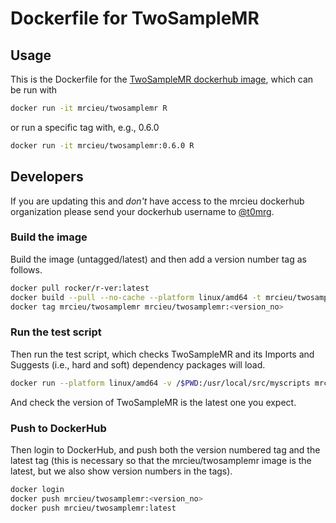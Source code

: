 # Dockerfile for TwoSampleMR

## Usage

This is the Dockerfile for the [TwoSampleMR dockerhub image](https://hub.docker.com/r/mrcieu/twosamplemr), which can be run with

```bash
docker run -it mrcieu/twosamplemr R
```

or run a specific tag with, e.g., 0.6.0

```bash
docker run -it mrcieu/twosamplemr:0.6.0 R
```

## Developers

If you are updating this and _don't_ have access to the mrcieu dockerhub organization please send your dockerhub username to [@t0mrg](https://github.com/t0mrg).

### Build the image

Build the image (untagged/latest) and then add a version number tag as follows.

```bash
docker pull rocker/r-ver:latest
docker build --pull --no-cache --platform linux/amd64 -t mrcieu/twosamplemr .
docker tag mrcieu/twosamplemr mrcieu/twosamplemr:<version_no>
```

### Run the test script

Then run the test script, which checks TwoSampleMR and its Imports and Suggests (i.e., hard and soft) dependency packages will load.

```bash
docker run --platform linux/amd64 -v /$PWD:/usr/local/src/myscripts mrcieu/twosamplemr:latest /bin/bash -c "R CMD BATCH test.R"
```

And check the version of TwoSampleMR is the latest one you expect.

### Push to DockerHub

Then login to DockerHub, and push both the version numbered tag and the latest tag (this is necessary so that the mrcieu/twosamplemr image is the latest, but we also show version numbers in the tags).

```bash
docker login
docker push mrcieu/twosamplemr:<version_no>
docker push mrcieu/twosamplemr:latest
```
